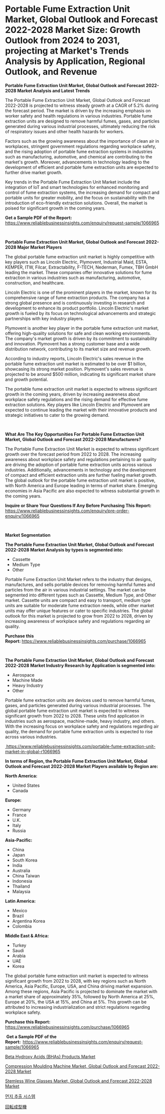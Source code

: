 <p><h1>Portable Fume Extraction Unit Market, Global Outlook and Forecast 2022-2028 Market Size: Growth Outlook from 2024 to 2031, projecting at Market's Trends Analysis by Application, Regional Outlook, and Revenue</h1></p><p><strong>Portable Fume Extraction Unit Market, Global Outlook and Forecast 2022-2028 Market Analysis and Latest Trends</strong></p>
<p><p>The Portable Fume Extraction Unit Market, Global Outlook and Forecast 2022-2028 is projected to witness steady growth at a CAGR of 5.2% during the forecast period. The market is driven by the increasing emphasis on worker safety and health regulations in various industries. Portable fume extraction units are designed to remove harmful fumes, gases, and particles generated during various industrial processes, ultimately reducing the risk of respiratory issues and other health hazards for workers.</p><p>Factors such as the growing awareness about the importance of clean air in workplaces, stringent government regulations regarding workplace safety, and the rising adoption of portable fume extraction systems in industries such as manufacturing, automotive, and chemical are contributing to the market's growth. Moreover, advancements in technology leading to the development of efficient and portable fume extraction units are expected to further drive market growth.</p><p>Key trends in the Portable Fume Extraction Unit Market include the integration of IoT and smart technologies for enhanced monitoring and control of fume extraction systems, the increasing demand for compact and portable units for greater mobility, and the focus on sustainability with the introduction of eco-friendly extraction solutions. Overall, the market is poised for significant growth in the coming years.</p></p>
<p><strong>Get a Sample PDF of the Report:&nbsp;</strong> <a href="https://www.reliablebusinessinsights.com/enquiry/request-sample/1066965">https://www.reliablebusinessinsights.com/enquiry/request-sample/1066965</a></p>
<p>&nbsp;</p>
<p><strong>Portable Fume Extraction Unit Market, Global Outlook and Forecast 2022-2028 Major Market Players</strong></p>
<p><p>The global portable fume extraction unit market is highly competitive with key players such as Lincoln Electric, Plymovent, Industrial Maid, ESTA, KEMPER, ITW, Filcar, Extractability, F-TECH, Nederman, Fumex, TBH GmbH leading the market. These companies offer innovative solutions for fume extraction in various industries such as manufacturing, automotive, construction, and healthcare.</p><p>Lincoln Electric is one of the prominent players in the market, known for its comprehensive range of fume extraction products. The company has a strong global presence and is continuously investing in research and development to enhance its product portfolio. Lincoln Electric's market growth is fueled by its focus on technological advancements and strategic partnerships with key industry players.</p><p>Plymovent is another key player in the portable fume extraction unit market, offering high-quality solutions for safe and clean working environments. The company's market growth is driven by its commitment to sustainability and innovation. Plymovent has a strong customer base and a wide distribution network, contributing to its market size and revenue growth.</p><p>According to industry reports, Lincoln Electric's sales revenue in the portable fume extraction unit market is estimated to be over $1 billion, showcasing its strong market position. Plymovent's sales revenue is projected to be around $500 million, indicating its significant market share and growth potential.</p><p>The portable fume extraction unit market is expected to witness significant growth in the coming years, driven by increasing awareness about workplace safety regulations and the rising demand for effective fume extraction solutions. Key players like Lincoln Electric and Plymovent are expected to continue leading the market with their innovative products and strategic initiatives to cater to the growing demand.</p></p>
<p>&nbsp;</p>
<p><strong>What Are The Key Opportunities For Portable Fume Extraction Unit Market, Global Outlook and Forecast 2022-2028 Manufacturers?</strong></p>
<p><p>The Portable Fume Extraction Unit Market is expected to witness significant growth over the forecast period from 2022 to 2028. The increasing awareness about workplace safety and regulations pertaining to air quality are driving the adoption of portable fume extraction units across various industries. Additionally, advancements in technology and the development of compact and efficient extraction units are further fueling market growth. The global outlook for the portable fume extraction unit market is positive, with North America and Europe leading in terms of market share. Emerging economies in Asia Pacific are also expected to witness substantial growth in the coming years.</p></p>
<p><strong>Inquire or Share Your Questions If Any Before Purchasing This Report:</strong> <a href="https://www.reliablebusinessinsights.com/enquiry/pre-order-enquiry/1066965">https://www.reliablebusinessinsights.com/enquiry/pre-order-enquiry/1066965</a></p>
<p>&nbsp;</p>
<p><strong>Market Segmentation</strong></p>
<p><strong>The Portable Fume Extraction Unit Market, Global Outlook and Forecast 2022-2028 Market Analysis by types is segmented into:</strong></p>
<p><ul><li>Cassette</li><li>Medium Type</li><li>Other</li></ul></p>
<p><p>Portable Fume Extraction Unit Market refers to the industry that designs, manufactures, and sells portable devices for removing harmful fumes and particles from the air in various industrial settings. The market can be segmented into different types such as Cassette, Medium Type, and Other market. Cassette units are compact and easy to transport, medium type units are suitable for moderate fume extraction needs, while other market units may offer unique features or cater to specific industries. The global outlook for this market is projected to grow from 2022 to 2028, driven by increasing awareness of workplace safety and regulations regarding air quality.</p></p>
<p><strong>Purchase this Report:&nbsp;</strong><a href="https://www.reliablebusinessinsights.com/purchase/1066965">https://www.reliablebusinessinsights.com/purchase/1066965</a></p>
<p>&nbsp;</p>
<p><strong>The Portable Fume Extraction Unit Market, Global Outlook and Forecast 2022-2028 Market Industry Research by Application is segmented into:</strong></p>
<p><ul><li>Aerospace</li><li>Machine Made</li><li>Heavy Industry</li><li>Other</li></ul></p>
<p><p>Portable fume extraction units are devices used to remove harmful fumes, gases, and particles generated during various industrial processes. The global portable fume extraction unit market is expected to witness significant growth from 2022 to 2028. These units find application in industries such as aerospace, machine-made, heavy industry, and others. With the increasing focus on workplace safety and regulations regarding air quality, the demand for portable fume extraction units is expected to rise across various industries.</p></p>
<p><a href="https://www.reliablebusinessinsights.com/portable-fume-extraction-unit-market-in-global-r1066965">&nbsp;https://www.reliablebusinessinsights.com/portable-fume-extraction-unit-market-in-global-r1066965</a></p>
<p><strong>In terms of Region, the Portable Fume Extraction Unit Market, Global Outlook and Forecast 2022-2028 Market Players available by Region are:</strong></p>
<p>
    <p> <strong> North America: </strong>
        <ul>
            <li>United States</li>
            <li>Canada</li>
        </ul>
        </p> 
    <p> <strong> Europe: </strong>
        <ul>
            <li>Germany</li>
            <li>France</li>
            <li>U.K.</li>
            <li>Italy</li>
            <li>Russia</li>
        </ul>
        </p> 
    <p> <strong> Asia-Pacific: </strong>
        <ul>
            <li>China</li>
            <li>Japan</li>
            <li>South Korea</li>
            <li>India</li>
            <li>Australia</li>
            <li>China Taiwan</li>
            <li>Indonesia</li>
            <li>Thailand</li>
            <li>Malaysia</li>
        </ul>
        </p> 
    <p> <strong> Latin America: </strong>
        <ul>
            <li>Mexico</li>
            <li>Brazil</li>
            <li>Argentina Korea</li>
            <li>Colombia</li>
        </ul>
        </p> 
    <p> <strong> Middle East & Africa: </strong>
        <ul>
            <li>Turkey</li>
            <li>Saudi</li>
            <li>Arabia</li>
            <li>UAE</li>
            <li>Korea</li>
        </ul>
    </p>
    </p>
<p><p>The global portable fume extraction unit market is expected to witness significant growth from 2022 to 2028, with key regions such as North America, Asia Pacific, Europe, USA, and China driving market expansion. Among these regions, Asia Pacific is projected to dominate the market with a market share of approximately 35%, followed by North America at 25%, Europe at 20%, the USA at 15%, and China at 5%. This growth can be attributed to increasing industrialization and strict regulations regarding workplace safety.</p></p>
<p><strong>Purchase this Report: </strong><a href="https://www.reliablebusinessinsights.com/purchase/1066965">https://www.reliablebusinessinsights.com/purchase/1066965</a></p>
<p>&nbsp;<strong>Get a Sample PDF of the Report:&nbsp;&nbsp;</strong><a href="https://www.reliablebusinessinsights.com/enquiry/request-sample/1066965">https://www.reliablebusinessinsights.com/enquiry/request-sample/1066965</a></p>
<p><strong></strong></p>
<p><p><a href="https://issuu.com/reportprime-2/docs/beta-hydroxy-acids-bhas-products-market-size-2030.">Beta Hydroxy Acids (BHAs) Products Market</a></p><p><a href="https://github.com/Sherrillcrooksxa8i18ucf2m/Market-Research-Report-List-2/blob/main/compression-moulding-machine-market-global-outlook-and-forecast-2022-2028-market.md">Compression Moulding Machine Market, Global Outlook and Forecast 2022-2028 Market</a></p><p><a href="https://github.com/AlysaLedner2023/Market-Research-Report-List-1/blob/main/stemless-wine-glasses-market-global-outlook-and-forecast-2022-2028-market.md">Stemless Wine Glasses Market, Global Outlook and Forecast 2022-2028 Market</a></p><p><a href="https://github.com/fredrickeglers/Market-Research-Report-List-2/blob/main/532817079816.md">먼지 추출 시스템</a></p><p><a href="https://medium.com/@jonathanforsyth44/%E5%9B%9E%E8%BB%A2%E6%88%90%E5%BD%A2%E6%A9%9F%E3%81%AE%E5%B8%82%E5%A0%B4%E3%81%AF%E5%B8%82%E5%A0%B4%E3%82%B7%E3%82%A7%E3%82%A2-%E3%82%B5%E3%82%A4%E3%82%BA-2031%E5%B9%B4%E3%81%BE%E3%81%A7%E3%81%AE%E4%BA%88%E6%B8%AC%E3%81%AB%E7%84%A6%E7%82%B9%E3%82%92%E5%BD%93%E3%81%A6%E3%81%A6%E3%81%84%E3%81%BE%E3%81%99-06635eab9a31">回転成型機</a></p></p>